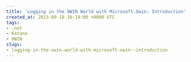 ```yaml
---
title: 'Logging in the OWIN World with Microsoft.Owin: Introduction'
created_at: 2013-09-18 16:14:00 +0000 UTC
tags:
- .net
- Katana
- OWIN
slugs:
- logging-in-the-owin-world-with-microsoft-owin--introduction
---
```

